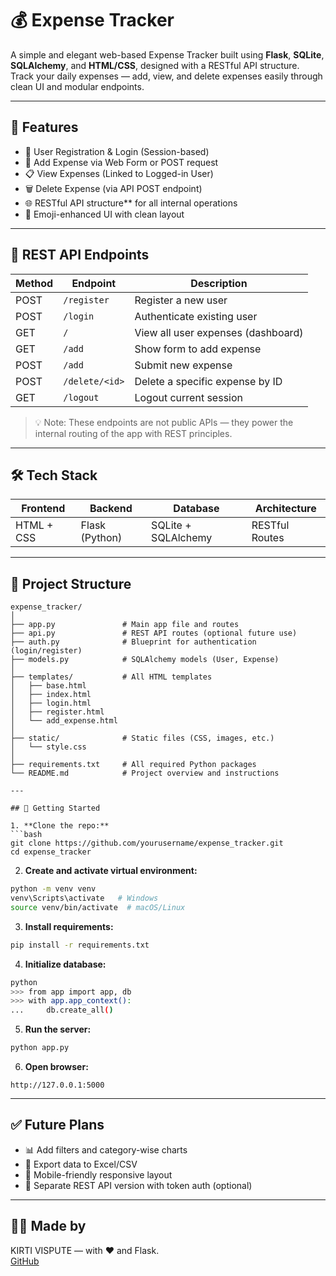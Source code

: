 # 💰 Expense Tracker

A simple and elegant web-based Expense Tracker built using **Flask**, **SQLite**, **SQLAlchemy**, and **HTML/CSS**, designed with a RESTful API structure.  
Track your daily expenses — add, view, and delete expenses easily through clean UI and modular endpoints.

---

## 🔧 Features

- 🔐 User Registration & Login (Session-based)
- 📝 Add Expense via Web Form or POST request
- 📋 View Expenses (Linked to Logged-in User)
- 🗑️ Delete Expense (via API POST endpoint)
- 🌐 RESTful API structure** for all internal operations
- 🎨 Emoji-enhanced UI with clean layout

---

## 📡 REST API Endpoints

| Method | Endpoint            | Description                      |
|--------|---------------------|----------------------------------|
| POST   | `/register`         | Register a new user              |
| POST   | `/login`            | Authenticate existing user       |
| GET    | `/`                 | View all user expenses (dashboard) |
| GET    | `/add`              | Show form to add expense         |
| POST   | `/add`              | Submit new expense               |
| POST   | `/delete/<id>`      | Delete a specific expense by ID  |
| GET    | `/logout`           | Logout current session           |

> 💡 Note: These endpoints are not public APIs — they power the internal routing of the app with REST principles.

---

## 🛠️ Tech Stack

| Frontend | Backend | Database | Architecture |
|----------|---------|----------|--------------|
| HTML + CSS | Flask (Python) | SQLite + SQLAlchemy | RESTful Routes |

---

## 📁 Project Structure

```
expense_tracker/
│
├── app.py               # Main app file and routes
├── api.py               # REST API routes (optional future use)
├── auth.py              # Blueprint for authentication (login/register)
├── models.py            # SQLAlchemy models (User, Expense)
│
├── templates/           # All HTML templates
│   ├── base.html
│   ├── index.html
│   ├── login.html
│   ├── register.html
│   └── add_expense.html
│
├── static/              # Static files (CSS, images, etc.)
│   └── style.css
│
├── requirements.txt     # All required Python packages
└── README.md            # Project overview and instructions

---

## 🚀 Getting Started

1. **Clone the repo:**
```bash
git clone https://github.com/yourusername/expense_tracker.git
cd expense_tracker
```

2. **Create and activate virtual environment:**
```bash
python -m venv venv
venv\Scripts\activate   # Windows
source venv/bin/activate  # macOS/Linux
```

3. **Install requirements:**
```bash
pip install -r requirements.txt
```

4. **Initialize database:**
```bash
python
>>> from app import app, db
>>> with app.app_context():
...     db.create_all()
```

5. **Run the server:**
```bash
python app.py
```

6. **Open browser:**
```
http://127.0.0.1:5000
```

---

## ✅ Future Plans

- 📊 Add filters and category-wise charts
- 📁 Export data to Excel/CSV
- 📱 Mobile-friendly responsive layout
- 🧪 Separate REST API version with token auth (optional)

---

## 🙋‍♀️ Made by

KIRTI VISPUTE — with ❤️ and Flask.  
[GitHub](https://github.com/yourusername)
